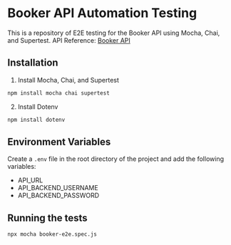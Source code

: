 # Booker API Automation Testing

This is a repository of E2E testing for the Booker API using Mocha, Chai, and Supertest.
API Reference: [Booker API](https://restful-booker.herokuapp.com/apidoc/index.html)

## Installation

1. Install Mocha, Chai, and Supertest

```bash
npm install mocha chai supertest
```

2. Install Dotenv

```bash
npm install dotenv
```

## Environment Variables

Create a `.env` file in the root directory of the project and add the following variables:

- API_URL
- API_BACKEND_USERNAME
- API_BACKEND_PASSWORD

## Running the tests

```bash
npx mocha booker-e2e.spec.js
```
